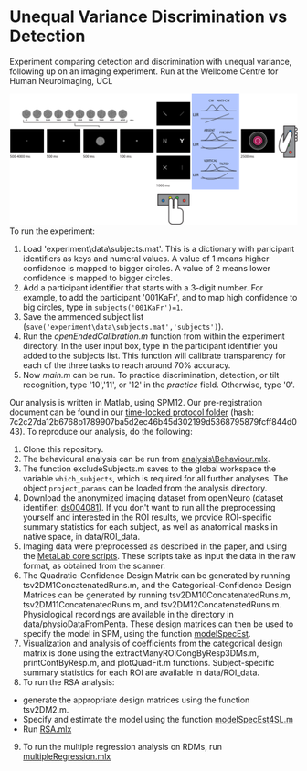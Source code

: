 # Unequal Variance Discrimination vs Detection

Experiment comparing detection and discrimination with unequal variance, following up on an imaging experiment.
Run at the Wellcome Centre for Human Neuroimaging, UCL

![Experimental design](docs/figures/designHorizontal.png)
To run the experiment:

1. Load 'experiment\data\subjects.mat'. This is a dictionary with paricipant identifiers as keys and numeral values. A value of 1 means higher confidence is mapped to bigger circles. A value of 2 means lower confidence is mapped to bigger circles.
2. Add a participant identifier that starts with a 3-digit number. For example, to add the participant '001KaFr', and to map high confidence to big circles, type in `subjects('001KaFr')=1`.
3. Save the ammended subject list (`save('experiment\data\subjects.mat','subjects')`).
4. Run the _openEndedCalibration.m_ function from within the experiment directory. In the user input box, type in the participant identifier you added to the subjects list. This function will calibrate transparency for each of the three tasks to reach around 70% accuracy.
5. Now _main.m_ can be run. To practice discrimination, detection, or tilt recognition, type '10','11', or '12' in the _practice_ field. Otherwise, type '0'.

Our analysis is written in Matlab, using SPM12. Our pre-registration document can be found in our [time-locked protocol folder](https://github.com/matanmazor/unequalVarianceDiscrimination/tree/main/experiment/protocolFolder/protocolFolder) (hash: 7c2c27da12b6768b1789907ba5d2ec46b45d302199d5368795879fcff844d043). To reproduce our analysis, do the following:

1. Clone this repository.
2. The behavioural analysis can be run from [analysis\Behaviour.mlx](https://github.com/matanmazor/unequalVarianceDiscrimination/blob/main/analysis/Behaviour.mlx).
3. The function excludeSubjects.m saves to the global workspace the variable `which_subjects`, which is required for all further analyses. The object `project_params` can be loaded from the analysis directory.
4. Download the anonymized imaging dataset from openNeuro (dataset identifier: [ds004081](https://openneuro.org/datasets/ds004081)). If you don't want to run all the preprocessing yourself and interested in the ROI results, we provide ROI-specific summary statistics for each subject, as well as anatomical masks in native space, in data/ROI_data.
5. Imaging data were preprocessed as described in the paper, and using the [MetaLab core scripts](https://github.com/matanmazor/MetaLabCore). These scripts take as input the data in the raw format, as obtained from the scanner.
6. The Quadratic-Confidence Design Matrix can be generated by running tsv2DM1ConcatenatedRuns.m, and the Categorical-Confidence Design Matrices can be generated by running tsv2DM10ConcatenatedRuns.m, tsv2DM11ConcatenatedRuns.m, and tsv2DM12ConcatenatedRuns.m. Physiological recordings are available in the directory in data/physioDataFromPenta.
These design matrices can then be used to specify the model in SPM, using the function [modelSpecEst](https://github.com/matanmazor/MetaLabCore/blob/master/Stats/modelSpecEst.m).
7. Visualization and analysis of coefficients from the categorical design matrix is done using the extractManyROICongByResp3DMs.m, printConfByResp.m, and plotQuadFit.m functions. Subject-specific summary statistics for each ROI are available in data/ROI_data.
8. To run the RSA analysis:
* generate the appropriate design matrices using the function tsv2DM2.m.
* Specify and estimate the model using the function [modelSpecEst4SL.m](https://github.com/matanmazor/MetaLabCore/blob/master/Stats/modelSpecEst4SL.m)
* Run [RSA.mlx](https://github.com/matanmazor/unequalVarianceDiscrimination/blob/main/analysis/runRSA.mlx)
9. To run the multiple regression analysis on RDMs, run [multipleRegression.mlx](https://github.com/matanmazor/unequalVarianceDiscrimination/blob/main/analysis/multipleRegression.mlx)

